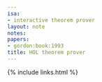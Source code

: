 ```yaml
---
isa:
- interactive theorem prover
layout: note
notes:
papers:
- gordon:book:1993
title: HOL theorem prover
---
```

{% include links.html %}
